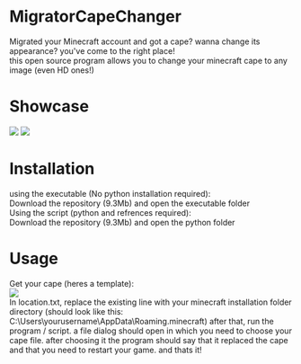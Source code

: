 # MigratorCapeChanger
Migrated your Minecraft account and got a cape? wanna change its appearance? you've come to the right place!
<br />
this open source program allows you to change your minecraft cape to any image (even HD ones!)
<br />
# Showcase
![](https://cdn.discordapp.com/attachments/545662644061732885/926120340734742528/unknown.png)
![](https://cdn.discordapp.com/attachments/545662644061732885/926120695874846840/unknown.png)
<br />
# Installation
using the executable (No python installation required):
<br />
Download the repository (9.3Mb) and open the executable folder
<br />
Using the script (python and refrences required):
<br />
Download the repository (9.3Mb) and open the python folder
<br />
# Usage
Get your cape (heres a template):
<br />
![](https://cdn.discordapp.com/attachments/545662644061732885/926122671752757318/minecraftcapes_1.png)
<br />
In location.txt, replace the existing line with your minecraft installation folder directory (should look like this: C:\Users\yourusername\AppData\Roaming\.minecraft)
after that, run the program / script. a file dialog should open in which you need to choose your cape file. after choosing it the program should say that it replaced the cape and that you need to restart your game. and thats it!
